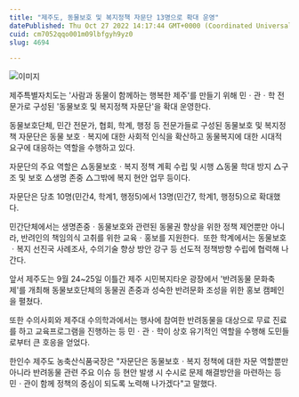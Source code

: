 ```yaml
---
title: "제주도, 동물보호 및 복지정책 자문단 13명으로 확대 운영"
datePublished: Thu Oct 27 2022 14:17:44 GMT+0000 (Coordinated Universal Time)
cuid: cm7052qqo001m09lbfgyh9yz0
slug: 4694

---
```



![이미지](https://cdn.hashnode.com/res/hashnode/image/upload/v1739257611152/46011d8e-5890-41c4-9775-a15c3b2e9d4d.jpeg)

제주특별자치도는 '사람과 동물이 함께하는 행복한 제주'를 만들기 위해 민ㆍ관ㆍ학 전문가로 구성된 '동물보호 및 복지정책 자문단'을 확대 운영한다.

동물보호단체, 민간 전문가, 협회, 학계, 행정 등 전문가들로 구성된 동물보호 및 복지정책 자문단은 동물 보호ㆍ복지에 대한 사회적 인식을 확산하고 동물복지에 대한 시대적 요구에 대응하는 역할을 수행하고 있다.

자문단의 주요 역할은 △동물보호ㆍ복지 정책 계획 수립 및 시행 △동물 학대 방지 △구조 및 보호 △생명 존중 △그밖에 복지 현안 업무 등이다.

자문단은 당초 10명(민간4, 학계1, 행정5)에서 13명(민간7, 학계1, 행정5)으로 확대했다.

민간단체에서는 생명존중ㆍ동물보호와 관련된 동물권 향상을 위한 정책 제언뿐만 아니라, 반려인의 책임의식 고취를 위한 교육ㆍ홍보를 지원한다.  또한 학계에서는 동물보호ㆍ복지 선진국 사례조사, 수의기술 향상 방안 강구 등 선도적 정책방향 수립에 협력해 나간다.

앞서 제주도는 9월 24~25일 이틀간 제주 시민복지타운 광장에서 '반려동물 문화축제'를 개최해 동물보호단체의 동물권 존중과 성숙한 반려문화 조성을 위한 홍보 캠페인을 펼쳤다.

또한 수의사회와 제주대 수의학과에서는 행사에 참여한 반려동물을 대상으로 무료 진료를 하고 교육프로그램을 진행하는 등 민ㆍ관ㆍ학이 상호 유기적인 역할을 수행해 도민들로부터 큰 호응을 얻었다.

한인수 제주도 농축산식품국장은 "자문단은 동물보호ㆍ복지 정책에 대한 자문 역할뿐만 아니라 반려동물 관련 주요 이슈 등 현안 발생 시 수시로 문제 해결방안을 마련하는 등 민ㆍ관이 함께 정책의 중심이 되도록 노력해 나가겠다"고 말했다.